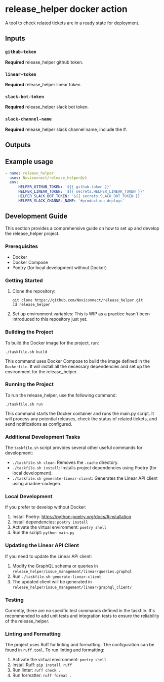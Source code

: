 # release_helper docker action

A tool to check related tickets are in a ready state for deployment.

## Inputs

### `github-token`

**Required** release_helper github token.

### `linear-token`

**Required** release_helper linear token.

### `slack-bot-token`

**Required** release_helper slack bot token.

### `slack-channel-name`

**Required** release_helper slack channel name, include the #.

## Outputs

## Example usage

```yaml
- name: release_helper
  uses: Noviconnect/release_helper@v1
  env:
      HELPER_GITHUB_TOKEN: '${{ github.token }}'
      HELPER_LINEAR_TOKEN: '${{ secrets.HELPER_LINEAR_TOKEN }}'
      HELPER_SLACK_BOT_TOKEN: '${{ secrets.SLACK_BOT_TOKEN }}'
      HELPER_SLACK_CHANNEL_NAME: '#production-deploys'
```

## Development Guide

This section provides a comprehensive guide on how to set up and develop the release_helper project.

### Prerequisites

- Docker
- Docker Compose
- Poetry (for local development without Docker)

### Getting Started

1. Clone the repository:
   ```
   git clone https://github.com/Noviconnect/release_helper.git
   cd release_helper
   ```

2. Set up environment variables:
   This is WIP as a practice hasn't been introduced to this repository just yet.

### Building the Project

To build the Docker image for the project, run:

```
./taskfile.sh build
```

This command uses Docker Compose to build the image defined in the `Dockerfile`. It will install all the necessary dependencies and set up the environment for the release_helper.

### Running the Project

To run the release_helper, use the following command:

```
./taskfile.sh run
```

This command starts the Docker container and runs the main.py script. It will process any potential releases, check the status of related tickets, and send notifications as configured.

### Additional Development Tasks

The `taskfile.sh` script provides several other useful commands for development:

- `./taskfile.sh clean`: Removes the `.cache` directory.
- `./taskfile.sh install`: Installs project dependencies using Poetry (for local development).
- `./taskfile.sh generate-linear-client`: Generates the Linear API client using ariadne-codegen.

### Local Development

If you prefer to develop without Docker:

1. Install Poetry: https://python-poetry.org/docs/#installation
2. Install dependencies: `poetry install`
3. Activate the virtual environment: `poetry shell`
4. Run the script: `python main.py`

### Updating the Linear API Client

If you need to update the Linear API client:

1. Modify the GraphQL schema or queries in `release_helper/issue_management/linear/queries.graphql`
2. Run `./taskfile.sh generate-linear-client`
3. The updated client will be generated in `release_helper/issue_management/linear/graphql_client/`

### Testing

Currently, there are no specific test commands defined in the taskfile. It's recommended to add unit tests and integration tests to ensure the reliability of the release_helper.

### Linting and Formatting

The project uses Ruff for linting and formatting. The configuration can be found in `ruff.toml`. To run linting and formatting:

1. Activate the virtual environment: `poetry shell`
2. Install Ruff: `pip install ruff`
3. Run linter: `ruff check .`
4. Run formatter: `ruff format .`
